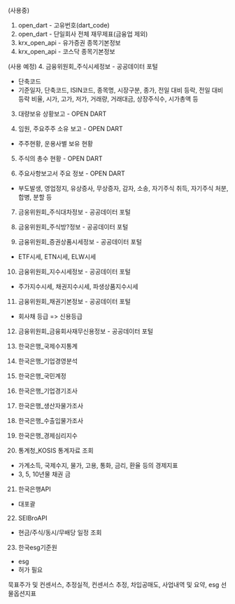 (사용중)
1. open_dart - 고유번호(dart_code)
2. open_dart - 단일회사 전체 재무제표(금융업 제외)
3. krx_open_api - 유가증권 종목기본정보
4. krx_open_api - 코스닥 종목기본정보


(사용 예정)
4. 금융위원회_주식시세정보 - 공공데이터 포털
- 단축코드
- 기준일자, 단축코드, ISIN코드, 종목명, 시장구분, 종가, 전일 대비 등락, 전일 대비 등락 비율,
  시가, 고가, 저가, 거래량, 거래대금, 상장주식수, 시가총액 등

3. 대량보유 상황보고 - OPEN DART

4. 임원, 주요주주 소유 보고 - OPEN DART
- 주주현황, 운용사별 보유 현황

5. 주식의 총수 현황 - OPEN DART

6. 주요사항보고서 주요 정보 - OPEN DART
- 부도발생, 영업정지, 유상증사, 무상증자, 감자, 소송, 자기주식 취득, 자기주식 처분, 합병, 분할 등

7. 금웅위원회_주식대차정보 - 공공데이터 포털

8. 금웅위원회_주식방?정보 - 공공데이터 포털

9. 금융위원회_증권상품시세정보 - 공공데이터 포털
- ETF시세, ETN시세, ELW시세

10. 금융위원회_지수시세정보 - 공공데이터 포털
- 주가지수시세, 채권지수시세, 파생상품지수시세

11. 금융위원회_채권기본정보 - 공공데이터 포털
- 회사채 등급 => 신용등급

12. 금융위원회_금융회사재무신용정보 - 공공데이터 포털

13. 한국은행_국제수지통계

14. 한국은행_기업경영분석

15. 한국은행_국민계정

16. 한국은행_기업경기조사

17. 한국은행_생산자물가조사

18. 한국은행_수출입물가조사

19. 한국은행_경제심리지수

20. 통계청_KOSIS 통계자료 조회
- 가계소득, 국제수지, 물가, 고용, 통화, 금리, 환율 등의 경제지표
- 3, 5, 10년물 채권 금

21. 한국은행API
- 대포괄

22. SEIBroAPI
- 현금/주식/동시/무배당 일정 조회

23. 한국esg기준원
- esg
- 허가 필요

묵표주가 및 컨센서스, 추정실적, 컨센서스 추정,
차입공매도, 사업내역 및 요약, esg
선물옵션지표
